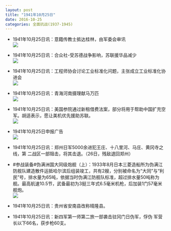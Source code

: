 ```yaml
---
layout: post
title: "1941年10月25日"
date: 2016-10-25
categories: 全面抗战(1937-1945)
---
```


<meta name="referrer" content="no-referrer" />

- 1941年10月25日讯：意籍传教士抵达桂林，由军委会审讯 <br/><img src="https://ww3.sinaimg.cn/large/aca367d8jw1f94wsnq3smj20510dqwfk.jpg" />

- 1941年10月25日讯：合众社-受苏德战争影响，苏联援华品减少 <br/><img src="https://ww2.sinaimg.cn/large/aca367d8jw1f94v28uha1j207y0dbdh7.jpg" />

- 1941年10月25日讯：工程师协会讨论工业标准化问题，主张成立工业标准化协进会 <br/><img src="https://ww4.sinaimg.cn/large/aca367d8jw1f94tbrwzr0j20cd0dygo2.jpg" />

- 1941年10月25日讯：青海河南摄理献马万匹 <br/><img src="https://ww1.sinaimg.cn/large/aca367d8jw1f94rle31fxj205i0dzt9w.jpg" />

- 1941年10月25日讯：美国参院通过新租借费法案，部分将用于帮助中国扩充空军。胡适表示，愿让美机优先援助苏联。 <br/><img src="https://ww1.sinaimg.cn/large/aca367d8jw1f94o4q85xsj208l0khq5g.jpg" />

- 1941年10月25日申报广告 <br/><img src="https://ww1.sinaimg.cn/large/aca367d8jw1f94dq380lpj20pn0h6afa.jpg" />

- 1941年10月25日讯：郑州日军5000余进犯王庄、十八里河、马庄、黄冈寺之线，第 二战区一部阻击，将其击退。（26日，残敌退回郑州） 

- #参战装备#伪满洲国大同级炮舰（上）：1933年8月日本三菱造船所为伪满江防舰队建造散件运抵哈尔滨后组装竣工，共有2艘，分别被命名为“大同”与“利民”号，排水量为65吨，依据当时伪满江防舰队标准，超过排水量50吨称为舰。最高航速10.5节，武备最初为3挺三年式6.5毫米机枪，后加装1门57毫米舰炮。 <br/><img src="https://ww1.sinaimg.cn/large/aca367d8jw1f94a94gt3pj20e50t6wjk.jpg" />

- 1941年10月25日讯：贵州省安南县改称晴隆县。 

- 1941年10月25日讯：新四军第一师第二旅一部袭击驻冈门日伪军，俘伪 军营长以下66名，获步枪60支。 

